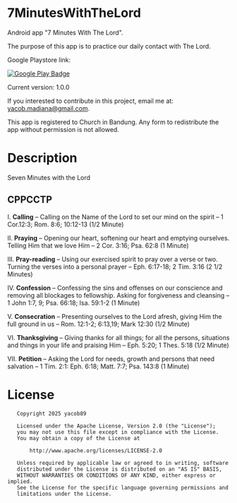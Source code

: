 # 7MinutesWithTheLord

Android app "7 Minutes With The Lord".

The purpose of this app is to practice our daily contact with The Lord.

Google Playstore link:

[![Google Play Badge](google-play-badge.png)](https://play.google.com/store/apps/details?id=com.churchinbandung.seven_minutes_with_the_lord)

Current version: 1.0.0

If you interested to contribute in this project, email me at: yacob.madiana@gmail.com.

This app is registered to Church in Bandung. Any form to redistribute the app without permission is not allowed.

# Description

Seven Minutes with the Lord

## CPPCCTP

I. **Calling** – Calling on the Name of the Lord to set our mind on the spirit – 1 Cor.12:3; Rom. 8:6; 10:12-13 (1/2 Minute)

II. **Praying** – Opening our heart, softening our heart and emptying ourselves. Telling Him that we love Him – 2 Cor. 3:16; Psa. 62:8 (1 Minute)

III. **Pray-reading** – Using our exercised spirit to pray over a verse or two. Turning the verses into a personal prayer – Eph. 6:17-18; 2 Tim. 3:16 (2 1/2 Minutes)

IV. **Confession** – Confessing the sins and offenses on our conscience and removing all blockages to fellowship. Asking for forgiveness and cleansing – 1 John 1:7, 9; Psa. 66:18; Isa. 59:1-2 (1 Minute)

V. **Consecration** – Presenting ourselves to the Lord afresh, giving Him the full ground in us – Rom. 12:1-2; 6:13,19; Mark 12:30 (1/2 Minute)

VI. **Thanksgiving** – Giving thanks for all things; for all the persons, situations and things in your life and praising Him – Eph. 5:20; 1 Thes. 5:18 (1/2 Minute)

VII. **Petition** – Asking the Lord for needs, growth and persons that need salvation – 1 Tim. 2:1: Eph. 6:18; Matt. 7:7; Psa. 143:8 (1 Minute)

# License 

```
   Copyright 2025 yacob89

   Licensed under the Apache License, Version 2.0 (the "License");
   you may not use this file except in compliance with the License.
   You may obtain a copy of the License at

       http://www.apache.org/licenses/LICENSE-2.0

   Unless required by applicable law or agreed to in writing, software
   distributed under the License is distributed on an "AS IS" BASIS,
   WITHOUT WARRANTIES OR CONDITIONS OF ANY KIND, either express or implied.
   See the License for the specific language governing permissions and
   limitations under the License.
```

